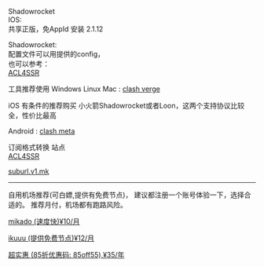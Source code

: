 Shadowrocket    
IOS:   
共享正版，免AppId 安装 2.1.12    

Shadowrocket:  
配置文件可以用提供的config，  
也可以参考：  
[ACL4SSR](https://github.com/ACL4SSR/ACL4SSR/tree/master)

工具推荐使用 
Windows Linux Mac : [clash verge](https://github.com/clash-verge-rev/clash-verge-rev)

iOS 有条件的推荐购买
小火箭Shadowrocket或者Loon，这两个支持协议比较全，性价比最高

Android  : [clash meta](https://github.com/MetaCubeX/ClashMetaForAndroid)

订阅格式转换 站点  
[ACL4SSR](https://acl4ssr-sub.github.io)

[suburl.v1.mk](https://suburl.v1.mk)

-----------------

自用机场推荐(可白嫖,提供有免费节点)，
建议都注册一个账号体验一下，选择合适的。
推荐月付，机场都有跑路风险。

[mikado (速度快)¥10/月](https://mk.mikadonet.xyz/#/register?code=4Z3RvQFJ)

[ikuuu (提供免费节点)¥12/月](https://ikuuu.pw/auth/register?code=KutA)

[超实惠 (85折优惠码: 85off55),¥35/年](http://cshjc.shop/web/#/login?code=svmc5kzK)
